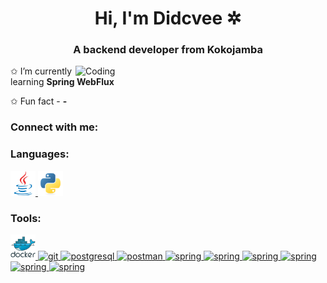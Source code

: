 <h1 align="center">Hi, I'm Didcvee ✲</h1>
<h3 align="center">A backend developer from Kokojamba</h3>
<img align="right" alt="Coding" width="400" src="https://i.pinimg.com/originals/9c/8c/db/9c8cdbb2bd7b637edd5b3a767b74153a.gif">

 ✩ I’m currently learning **Spring WebFlux**  

 ✩ Fun fact - **-**  
 
<h3 align="left">Connect with me: </h3>   
<p align="left" > 
</p>  
 
<h3 align="left">Languages:</h3>  
<p align="left"> <a href="https://www.java.com" target="_blank" rel="noreferrer"> <img src="https://raw.githubusercontent.com/devicons/devicon/master/icons/java/java-original.svg" alt="java" width="40" height="40"/> </a> <a href="https://www.python.org" target="_blank" rel="noreferrer"> <img src="https://raw.githubusercontent.com/devicons/devicon/master/icons/python/python-original.svg" alt="python" width="40" height="40"/> </a> </p>
<h3 align="left">Tools:</h3>
<p align="left"> <a href="https://www.docker.com/" target="_blank" rel="noreferrer"> <img src="https://raw.githubusercontent.com/devicons/devicon/master/icons/docker/docker-original-wordmark.svg" alt="docker" width="40" height="40"/> </a> <a href="https://git-scm.com/" target="_blank" rel="noreferrer"> <img src="https://www.vectorlogo.zone/logos/git-scm/git-scm-icon.svg" alt="git" width="40" height="40"/> </a> <a href="https://www.svgrepo.com/show/439268/postgresql.svg" target="_blank" rel="noreferrer"> <img src="https://www.svgrepo.com/show/439268/postgresql.svg" alt="postgresql" width="40" height="40"/> </a> <a href="https://postman.com" target="_blank" rel="noreferrer"> <img src="https://www.vectorlogo.zone/logos/getpostman/getpostman-icon.svg" alt="postman" width="40" height="40"/> </a> <a href="https://spring.io/" target="_blank" rel="noreferrer"> <img src="https://www.vectorlogo.zone/logos/springio/springio-icon.svg" alt="spring" width="40" height="40"/> </a> <a href="https://spring.io/" target="_blank" rel="noreferrer"> <img src="https://avatars.githubusercontent.com/u/13393021?v=4" alt="spring" width="40" height="40"/> </a> <a href="https://spring.io/" target="_blank" rel="noreferrer"> <img src="https://avatars.githubusercontent.com/u/438548?s=200&v=4" alt="spring" width="40" height="40"/> </a> <a href="https://spring.io/" target="_blank" rel="noreferrer"> <img src="https://www.svgrepo.com/show/439231/mongodb.svg" alt="spring" width="40" height="40"/> </a> <a href="https://spring.io/" target="_blank" rel="noreferrer"> <img src="https://icon.icepanel.io/Technology/svg/Apache-Kafka.svg" alt="spring" width="40" height="40"/> </a> <a href="https://spring.io/" target="_blank" rel="noreferrer"> <img src="https://www.vectorlogo.zone/logos/debeziumio/debeziumio-icon.svg" alt="spring" width="40" height="40"/> </a></p>



